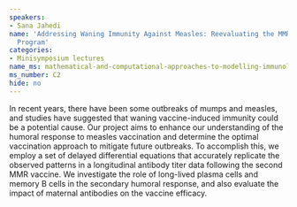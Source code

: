 ```yaml
---
speakers:
- Sana Jahedi
name: 'Addressing Waning Immunity Against Measles: Reevaluating the MMR Vaccination
  Program'
categories:
- Minisymposium lectures
name_ms: mathematical-and-computational-approaches-to-modelling-immunology
ms_number: C2
hide: no
---
```

In recent years, there have been some outbreaks of mumps and measles, and studies have suggested that waning vaccine-induced immunity could be a potential cause. Our project aims to enhance our understanding of the humoral response to measles vaccination and determine the optimal vaccination approach to mitigate future outbreaks. To accomplish this, we employ a set of delayed differential equations that accurately replicate the observed patterns in a longitudinal antibody titer data following the second MMR vaccine. We investigate the role of long-lived plasma cells and memory B cells in the secondary humoral response, and also evaluate the impact of maternal antibodies on the vaccine efficacy.


